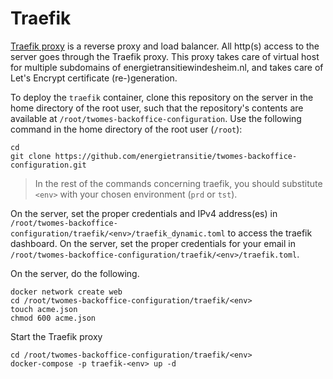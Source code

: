 # Traefik

[Traefik proxy](https://traefik.io/traefik/) is a reverse proxy and load balancer. All http(s) access to the server goes through the Traefik proxy. This
proxy takes care of virtual host for multiple subdomains of energietransitiewindesheim.nl, and takes care of Let's Encrypt certificate (re-)generation.

To deploy the `traefik` container, clone this repository on the server in the home directory of the root user, such that the repository's contents are available at `/root/twomes-backoffice-configuration`. Use the following command in the home directory of the root user (`/root`):
```shell
cd
git clone https://github.com/energietransitie/twomes-backoffice-configuration.git
```

> In the rest of the commands concerning traefik, you should substitute `<env>` with your chosen environment (`prd` or `tst`).

On the server, set the proper credentials and IPv4 address(es) in `/root/twomes-backoffice-configuration/traefik/<env>/traefik_dynamic.toml` to access the traefik dashboard. 
On the server, set the proper credentials for your email in `/root/twomes-backoffice-configuration/traefik/<env>/traefik.toml`. 

On the server, do the following.
```shell
docker network create web
cd /root/twomes-backoffice-configuration/traefik/<env>
touch acme.json
chmod 600 acme.json
```

Start the Traefik proxy
```shell
cd /root/twomes-backoffice-configuration/traefik/<env>
docker-compose -p traefik-<env> up -d
```
